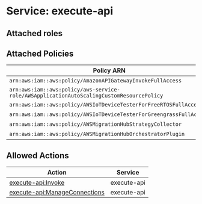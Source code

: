 # Service: execute-api

## Attached roles

## Attached Policies

| Policy ARN | Policy Name |
|------------|-------------|
| `arn:aws:iam::aws:policy/AmazonAPIGatewayInvokeFullAccess` | [AmazonAPIGatewayInvokeFullAccess](../policies.md#amazonapigatewayinvokefullaccess) |
| `arn:aws:iam::aws:policy/aws-service-role/AWSApplicationAutoScalingCustomResourcePolicy` | [AWSApplicationAutoScalingCustomResourcePolicy](../policies.md#awsapplicationautoscalingcustomresourcepolicy) |
| `arn:aws:iam::aws:policy/AWSIoTDeviceTesterForFreeRTOSFullAccess` | [AWSIoTDeviceTesterForFreeRTOSFullAccess](../policies.md#awsiotdevicetesterforfreertosfullaccess) |
| `arn:aws:iam::aws:policy/AWSIoTDeviceTesterForGreengrassFullAccess` | [AWSIoTDeviceTesterForGreengrassFullAccess](../policies.md#awsiotdevicetesterforgreengrassfullaccess) |
| `arn:aws:iam::aws:policy/AWSMigrationHubStrategyCollector` | [AWSMigrationHubStrategyCollector](../policies.md#awsmigrationhubstrategycollector) |
| `arn:aws:iam::aws:policy/AWSMigrationHubOrchestratorPlugin` | [AWSMigrationHubOrchestratorPlugin](../policies.md#awsmigrationhuborchestratorplugin) |

## Allowed Actions

| Action | Service |
|--------|---------|
| [execute-api:Invoke](../actions.md#execute-api:invoke) | execute-api |
| [execute-api:ManageConnections](../actions.md#execute-api:manageconnections) | execute-api |